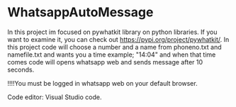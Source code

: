 # WhatsappAutoMessage
In this project im focused on pywhatkit library on python libraries. If you want to examine it, you can check out https://pypi.org/project/pywhatkit/.
In this project code will choose a number and a name from phoneno.txt and namefile.txt and wants you a time example; "14:04" and when that time comes code will opens whatsapp web and sends message after 10 seconds.


!!!!You must be logged in whatsapp web on your default browser.


Code editor: Visual Studio code.


